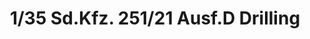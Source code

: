 ---
layout: product
title: "1/35 Sd.Kfz. 251/21 Ausf.D Drilling"
price: "4300" 
desc: "Maketa"
img_path: "/assets/img/AFV35082.webp"
brand: "N/A"
available: false
special_offer: false
new: false
soon: false
cat: "010000"
subcat: "015100"
subsubcat: "0N/A"
sifra: "AFV35082"
popular: false
spec: false
---